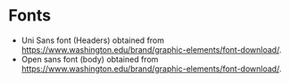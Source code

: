 # Fonts

* Uni Sans font (Headers) obtained from <https://www.washington.edu/brand/graphic-elements/font-download/>.
* Open sans font (body) obtained from <https://www.washington.edu/brand/graphic-elements/font-download/>.
